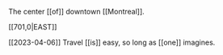 
The center [[of]] downtown [[Montreal]].

[[701,0|EAST]] 

[[2023-04-06]]
Travel [[is]] easy, so long as [[one]] imagines.